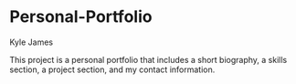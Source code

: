 # Personal-Portfolio

Kyle James

This project is a personal portfolio that includes a short biography, a skills section, a project section, and my contact information.